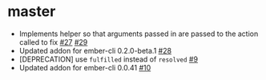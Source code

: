 # master

* Implements helper so that arguments passed in are passed to the action
  called to fix
[#27](https://github.com/dockyard/ember-cli-async-button/issues/27)
[#29](https://github.com/dockyard/ember-cli-async-button/pull/29)
* Updated addon for ember-cli 0.2.0-beta.1
  [#28](https://github.com/dockyard/ember-cli-async-button/pull/28)
* [DEPRECATION] use `fulfilled` instead of `resolved` [#9](https://github.com/dockyard/ember-cli-async-button/pull/9)
* Updated addon for ember-cli 0.0.41 [#10](https://github.com/dockyard/ember-cli-async-button/pull/10)

